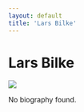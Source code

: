 ```yaml
---
layout: default
title: 'Lars Bilke'
---
```


# Lars Bilke

![](https://www.gravatar.com/avatar/7c95f020f9dc65f5afe3a52918aa6d1f)

No biography found.